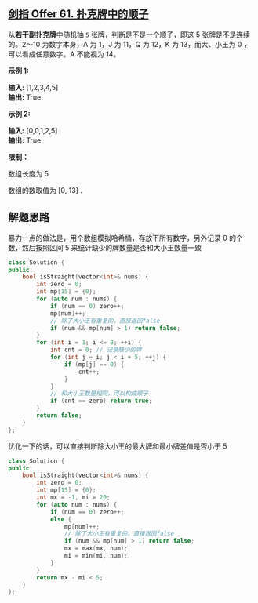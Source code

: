 ## [剑指 Offer 61. 扑克牌中的顺子](https://leetcode.cn/problems/bu-ke-pai-zhong-de-shun-zi-lcof/)

从**若干副扑克牌**中随机抽 `5` 张牌，判断是不是一个顺子，即这 5 张牌是不是连续的。2～10 为数字本身，A 为 1，J 为 11，Q 为 12，K 为 13，而大、小王为 0 ，可以看成任意数字。A 不能视为 14。

**示例 1:**

**输入:** [1,2,3,4,5]  
**输出:** True

**示例 2:**

**输入:** [0,0,1,2,5]  
**输出:** True

**限制：**

数组长度为 5 

数组的数取值为 [0, 13] .

## 解题思路

暴力一点的做法是，用个数组模拟哈希桶，存放下所有数字，另外记录 0 的个数，然后按照区间 5 来统计缺少的牌数量是否和大小王数量一致

```cpp
class Solution {
public:
    bool isStraight(vector<int>& nums) {
        int zero = 0;
        int mp[15] = {0};
        for (auto num : nums) {
            if (num == 0) zero++;
            mp[num]++;
            // 除了大小王有重复的，直接返回false
            if (num && mp[num] > 1) return false; 
        }
        for (int i = 1; i <= 8; ++i) {
            int cnt = 0; // 记录缺少的牌
            for (int j = i; j < i + 5; ++j) {
                if (mp[j] == 0) {
                    cnt++;
                }
            }
            // 和大小王数量相同，可以构成顺子
            if (cnt == zero) return true;
        }
        return false;
    }
};
```

优化一下的话，可以直接判断除大小王的最大牌和最小牌差值是否小于 5

```cpp
class Solution {
public:
    bool isStraight(vector<int>& nums) {
        int zero = 0;
        int mp[15] = {0};
        int mx = -1, mi = 20;
        for (auto num : nums) {
            if (num == 0) zero++;
            else {
                mp[num]++;
                // 除了大小王有重复的，直接返回false
                if (num && mp[num] > 1) return false;
                mx = max(mx, num);
                mi = min(mi, num);
            }
        }
        return mx - mi < 5;
    }
};
```